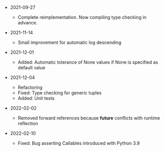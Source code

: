 * 2021-09-27
	* Complete reimplementation. Now compiling type checking in advance.

* 2021-11-14
	* Small improvement for automatic log descending

* 2021-12-01
	* Added: Automatic tolerance of None values if None is specified as default value

* 2021-12-04
	* Refactoring
	* Fixed: Type checking for generic tuples
	* Added: Unit tests

* 2022-02-02
	* Removed forward references because __future__ conflicts with runtime reflection

* 2022-02-10
	* Fixed: Bug asserting Callables introduced with Python 3.9

